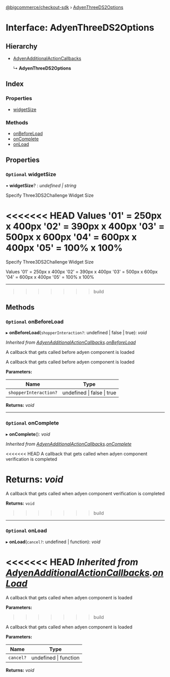 [@bigcommerce/checkout-sdk](../README.md) › [AdyenThreeDS2Options](adyenthreeds2options.md)

# Interface: AdyenThreeDS2Options

## Hierarchy

* [AdyenAdditionalActionCallbacks](adyenadditionalactioncallbacks.md)

  ↳ **AdyenThreeDS2Options**

## Index

### Properties

* [widgetSize](adyenthreeds2options.md#optional-widgetsize)

### Methods

* [onBeforeLoad](adyenthreeds2options.md#optional-onbeforeload)
* [onComplete](adyenthreeds2options.md#optional-oncomplete)
* [onLoad](adyenthreeds2options.md#optional-onload)

## Properties

### `Optional` widgetSize

• **widgetSize**? : *undefined | string*

Specify Three3DS2Challenge Widget Size

<<<<<<< HEAD
Values
'01' = 250px x 400px
'02' = 390px x 400px
'03' = 500px x 600px
'04' = 600px x 400px
'05' = 100% x 100%
=======
Specify Three3DS2Challenge Widget Size

Values '01' = 250px x 400px '02' = 390px x 400px '03' = 500px x 600px '04' = 600px x 400px '05' = 100% x 100%

___
>>>>>>> build

## Methods

### `Optional` onBeforeLoad

▸ **onBeforeLoad**(`shopperInteraction?`: undefined | false | true): *void*

*Inherited from [AdyenAdditionalActionCallbacks](adyenadditionalactioncallbacks.md).[onBeforeLoad](adyenadditionalactioncallbacks.md#optional-onbeforeload)*

A callback that gets called before adyen component is loaded

A callback that gets called before adyen component is loaded

**Parameters:**

Name | Type |
------ | ------ |
`shopperInteraction?` | undefined &#124; false &#124; true |

**Returns:** *void*

___

### `Optional` onComplete

▸ **onComplete**(): *void*

*Inherited from [AdyenAdditionalActionCallbacks](adyenadditionalactioncallbacks.md).[onComplete](adyenadditionalactioncallbacks.md#optional-oncomplete)*

<<<<<<< HEAD
A callback that gets called when adyen component verification
is completed

**Returns:** *void*
=======
A callback that gets called when adyen component verification is completed

**Returns:** `void`
>>>>>>> build

___

### `Optional` onLoad

▸ **onLoad**(`cancel?`: undefined | function): *void*

<<<<<<< HEAD
*Inherited from [AdyenAdditionalActionCallbacks](adyenadditionalactioncallbacks.md).[onLoad](adyenadditionalactioncallbacks.md#optional-onload)*
=======
A callback that gets called when adyen component is loaded

**Parameters:**
>>>>>>> build

A callback that gets called when adyen component is loaded

**Parameters:**

Name | Type |
------ | ------ |
`cancel?` | undefined &#124; function |

**Returns:** *void*

